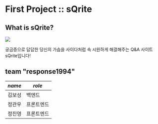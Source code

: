 # First Project :: sQrite

## What is sQrite?
![](https://img1.daumcdn.net/thumb/R1280x0/?scode=mtistory2&fname=https%3A%2F%2Fblog.kakaocdn.net%2Fdn%2FcDiBtD%2Fbtq3KdaDuNX%2FLdpUMw44j2YPYk0QS8jInK%2Fimg.jpg)

궁금증으로 답답한 당신의 가슴을 사이다처럼 속 시원하게 해결해주는 Q&A 사이트 sQrite입니다!


## team "response1994"

|*name*|*role*|
|------|---|
|김보성|백엔드|
|정관우|프론트엔드|
|정진영|프론트엔드|
